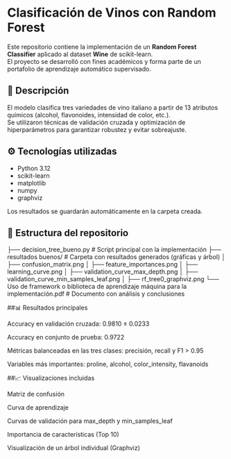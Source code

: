 # Clasificación de Vinos con Random Forest

Este repositorio contiene la implementación de un **Random Forest Classifier** aplicado al dataset **Wine** de scikit-learn.  
El proyecto se desarrolló con fines académicos y forma parte de un portafolio de aprendizaje automático supervisado.  

## 📖 Descripción
El modelo clasifica tres variedades de vino italiano a partir de 13 atributos químicos (alcohol, flavonoides, intensidad de color, etc.).  
Se utilizaron técnicas de validación cruzada y optimización de hiperparámetros para garantizar robustez y evitar sobreajuste.  

## ⚙️ Tecnologías utilizadas
- Python 3.12  
- scikit-learn  
- matplotlib  
- numpy  
- graphviz  

Los resultados se guardarán automáticamente en la carpeta creada.

## 📂 Estructura del repositorio
├── decision_tree_bueno.py # Script principal con la implementación
├── resultados buenos/ # Carpeta con resultados generados (gráficas y árbol)
│ ├── confusion_matrix.png
│ ├── feature_importances.png
│ ├── learning_curve.png
│ ├── validation_curve_max_depth.png
│ ├── validation_curve_min_samples_leaf.png
│ ├── rf_tree0_graphviz.png
└── Uso de framework o biblioteca de aprendizaje máquina para la implementación.pdf # Documento con análisis y conclusiones


##📊 Resultados principales

Accuracy en validación cruzada: 0.9810 ± 0.0233

Accuracy en conjunto de prueba: 0.9722

Métricas balanceadas en las tres clases: precisión, recall y F1 > 0.95

Variables más importantes: proline, alcohol, color_intensity, flavanoids

##📈 Visualizaciones incluidas

Matriz de confusión

Curva de aprendizaje

Curvas de validación para max_depth y min_samples_leaf

Importancia de características (Top 10)

Visualización de un árbol individual (Graphviz)

